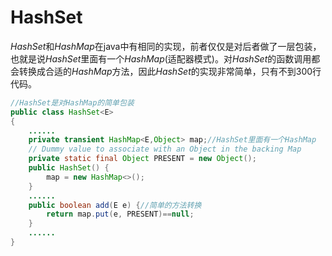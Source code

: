 # HashSet

*HashSet*和*HashMap*在java中有相同的实现，前者仅仅是对后者做了一层包装，也就是说*HashSet*里面有一个*HashMap*(适配器模式)。对*HashSet*的函数调用都会转换成合适的*HashMap*方法，因此*HashSet*的实现非常简单，只有不到300行代码。

```Java
//HashSet是对HashMap的简单包装
public class HashSet<E>
{
	......
	private transient HashMap<E,Object> map;//HashSet里面有一个HashMap
    // Dummy value to associate with an Object in the backing Map
    private static final Object PRESENT = new Object();
    public HashSet() {
        map = new HashMap<>();
    }
    ......
    public boolean add(E e) {//简单的方法转换
        return map.put(e, PRESENT)==null;
    }
    ......
}
```

